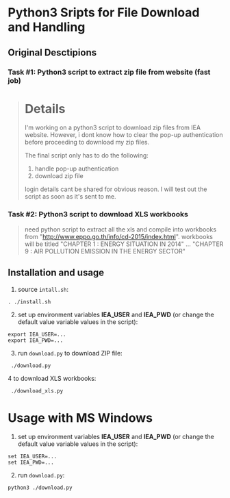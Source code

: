 # Python3 Sripts for File Download and Handling

## Original Desctipions

### Task #1: Python3 script to extract zip file from website (fast job)

> Details
> =======
> 
> I'm working on a python3 script to download zip files from IEA website. However, i dont know how to clear the pop-up authentication before proceeding to download my zip files. 
> 
> The final script only has to do the following:
>  1. handle pop-up authentication 
>  2. download zip file
> 
> login details cant be shared for obvious reason. I will test out the script as soon as it's sent to me.

### Task #2: Python3 script to download XLS workbooks

> need python script to extract all the xls and compile into workbooks from "http://www.eppo.go.th/info/cd-2015/index.html". 
> workbooks will be titled "CHAPTER 1 : ENERGY SITUATION IN 2014" ... "CHAPTER 9 : AIR POLLUTION EMISSION IN THE ENERGY SECTOR"

## Installation and usage

1. source `intall.sh`:
```
. ./install.sh
```

2. set up environment variables **IEA_USER** and **IEA_PWD** (or change the default value variable values in the script):

```
export IEA_USER=...
export IEA_PWD=...
```

3. run `download.py` to download ZIP file:

```
 ./download.py
```

4 to download XLS workbooks:

```
 ./download_xls.py
```

Usage with MS Windows
=====================

1. set up environment variables **IEA_USER** and **IEA_PWD** (or change the default value variable values in the script):

```
set IEA_USER=...
set IEA_PWD=...
```

2. run `download.py`:

```
python3 ./download.py
```
